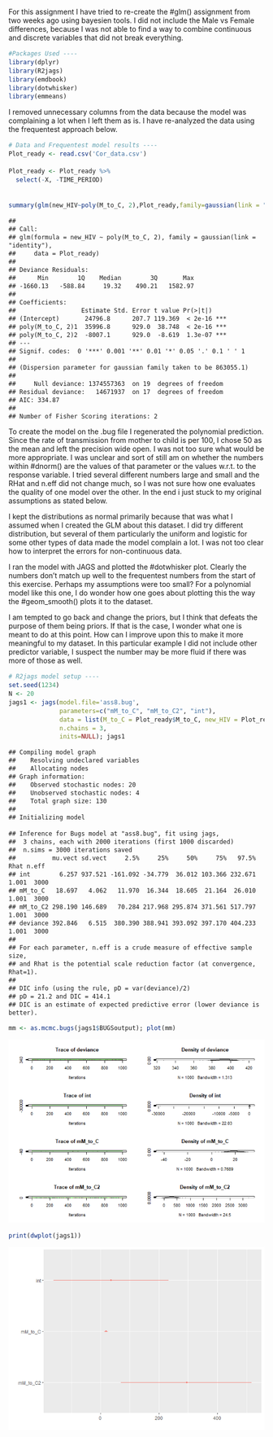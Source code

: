 For this assignment I have tried to re-create the \#glm() assignment
from two weeks ago using bayesien tools. I did not include the Male vs
Female differences, because I was not able to find a way to combine
continuous and discrete variables that did not break everything.

``` r
#Packages Used ----
library(dplyr)
library(R2jags)
library(emdbook)
library(dotwhisker)
library(emmeans)
```

I removed unnecessary columns from the data because the model was
complaining a lot when I left them as is. I have re-analyzed the data
using the frequentest approach below.

``` r
# Data and Frequentest model results ----
Plot_ready <- read.csv('Cor_data.csv')

Plot_ready <- Plot_ready %>% 
  select(-X, -TIME_PERIOD)
  

summary(glm(new_HIV~poly(M_to_C, 2),Plot_ready,family=gaussian(link = "identity")))
```

    ## 
    ## Call:
    ## glm(formula = new_HIV ~ poly(M_to_C, 2), family = gaussian(link = "identity"), 
    ##     data = Plot_ready)
    ## 
    ## Deviance Residuals: 
    ##      Min        1Q    Median        3Q       Max  
    ## -1660.13   -588.84     19.32    490.21   1582.97  
    ## 
    ## Coefficients:
    ##                  Estimate Std. Error t value Pr(>|t|)    
    ## (Intercept)       24796.8      207.7 119.369  < 2e-16 ***
    ## poly(M_to_C, 2)1  35996.8      929.0  38.748  < 2e-16 ***
    ## poly(M_to_C, 2)2  -8007.1      929.0  -8.619  1.3e-07 ***
    ## ---
    ## Signif. codes:  0 '***' 0.001 '**' 0.01 '*' 0.05 '.' 0.1 ' ' 1
    ## 
    ## (Dispersion parameter for gaussian family taken to be 863055.1)
    ## 
    ##     Null deviance: 1374557363  on 19  degrees of freedom
    ## Residual deviance:   14671937  on 17  degrees of freedom
    ## AIC: 334.87
    ## 
    ## Number of Fisher Scoring iterations: 2

To create the model on the .bug file I regenerated the polynomial
prediction. Since the rate of transmission from mother to child is per
100, I chose 50 as the mean and left the precision wide open. I was not
too sure what would be more appropriate. I was unclear and sort of still
am on whether the numbers within \#dnorm() are the values of that
parameter or the values w.r.t. to the response variable. I tried several
different numbers large and small and the RHat and n.eff did not change
much, so I was not sure how one evaluates the quality of one model over
the other. In the end i just stuck to my original assumptions as stated
below.

I kept the distributions as normal primarily because that was what I
assumed when I created the GLM about this dataset. I did try different
distribution, but several of them particularly the uniform and logistic
for some other types of data made the model complain a lot. I was not
too clear how to interpret the errors for non-continuous data.

I ran the model with JAGS and plotted the \#dotwhisker plot. Clearly the
numbers don’t match up well to the frequentest numbers from the start of
this exercise. Perhaps my assumptions were too small? For a polynomial
model like this one, I do wonder how one goes about plotting this the
way the \#geom\_smooth() plots it to the dataset.

I am tempted to go back and change the priors, but I think that defeats
the purpose of them being priors. If that is the case, I wonder what one
is meant to do at this point. How can I improve upon this to make it
more meaningful to my dataset. In this particular example I did not
include other predictor variable, I suspect the number may be more fluid
if there was more of those as well.

``` r
# R2jags model setup ----
set.seed(1234)
N <- 20
jags1 <- jags(model.file='ass8.bug',
              parameters=c("mM_to_C", "mM_to_C2", "int"),
              data = list(M_to_C = Plot_ready$M_to_C, new_HIV = Plot_ready$new_HIV, N = N),
              n.chains = 3,
              inits=NULL); jags1
```

    ## Compiling model graph
    ##    Resolving undeclared variables
    ##    Allocating nodes
    ## Graph information:
    ##    Observed stochastic nodes: 20
    ##    Unobserved stochastic nodes: 4
    ##    Total graph size: 130
    ## 
    ## Initializing model

    ## Inference for Bugs model at "ass8.bug", fit using jags,
    ##  3 chains, each with 2000 iterations (first 1000 discarded)
    ##  n.sims = 3000 iterations saved
    ##          mu.vect sd.vect     2.5%     25%     50%     75%   97.5%  Rhat n.eff
    ## int        6.257 937.521 -161.092 -34.779  36.012 103.366 232.671 1.001  3000
    ## mM_to_C   18.697   4.062   11.970  16.344  18.605  21.164  26.010 1.001  3000
    ## mM_to_C2 298.190 146.689   70.284 217.968 295.874 371.561 517.797 1.001  3000
    ## deviance 392.846   6.515  380.390 388.941 393.092 397.170 404.233 1.001  3000
    ## 
    ## For each parameter, n.eff is a crude measure of effective sample size,
    ## and Rhat is the potential scale reduction factor (at convergence, Rhat=1).
    ## 
    ## DIC info (using the rule, pD = var(deviance)/2)
    ## pD = 21.2 and DIC = 414.1
    ## DIC is an estimate of expected predictive error (lower deviance is better).

``` r
mm <- as.mcmc.bugs(jags1$BUGSoutput); plot(mm)
```

![](Assignment8_files/figure-markdown_github/unnamed-chunk-4-1.png)

``` r
print(dwplot(jags1)) 
```

![](Assignment8_files/figure-markdown_github/unnamed-chunk-4-2.png)
